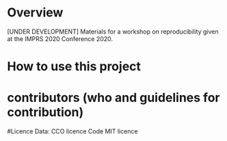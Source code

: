 # Overview
[UNDER DEVELOPMENT] Materials for a workshop on reproducibility given at the IMPRS 2020 Conference 2020.
# How to use this project
# contributors (who and guidelines for contribution)
#Licence
Data: CCO licence
Code MIT licence
